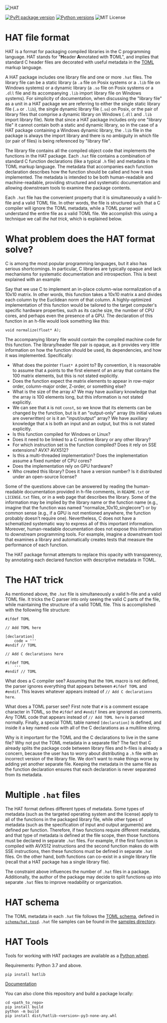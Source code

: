 ![HAT](https://upload.wikimedia.org/wikipedia/commons/8/80/Crystal_Project_wizard.png)

<a href="https://pypi.org/accera"><img src="https://badge.fury.io/py/hatlib.svg" alt="PyPI package version"/></a> <a href="https://pypi.org/hatlib"><img src="https://img.shields.io/pypi/pyversions/hatlib" alt="Python versions"/></a> ![MIT License](https://img.shields.io/pypi/l/hatlib)

# HAT file format

HAT is a format for packaging compiled libraries in the C programming language. HAT stands for "**H**eader **A**nnotated with **T**OML", and implies that standard C header files are decorated with useful metadata in the [TOML](https://toml.io/) markup language.

A HAT package includes one library file and one or more `.hat` files. The library file can be a static library (a `.a` file on Posix systems or a `.lib` file on Windows systems) or a dynamic library (a `.so` file on Posix systems or a `.dll` file and its accompanying `.lib` import library file on Windows systems). For simplicity of documentation, when discussing the "library file" as a unit in a HAT package we are referring to either the single static library file (`.a` or `.lib`), the single dynamic library file (`.so`) on Posix, or the pair of library files that comprise a dynamic library on Windows (`.dll` and `.lib` import library file). Note that since a HAT package includes only one "library file" it cannot contain both a static and dynamic library, so in the case of a HAT package containing a Windows dynamic library, the `.lib` file in the package is always the import library and there is no ambiguity in which file (or pair of files) is being referenced by "library file".

The library file contains all the compiled object code that implements the functions in the HAT package. Each `.hat` file contains a combination of standard C function declarations (like a typical `.h` file) and metadata in the TOML markup language. The metadata that accompanies each function declaration describes how the function should be called and how it was implemented. The metadata is intended to be both human-readable and machine-readable, providing structured and systematic documentation and allowing downstream tools to examine the package contents. 

Each `.hat` file has the convenient property that it is simultaneously a valid h-file and a valid TOML file. In other words, the file is structured such that a C compiler will ignore the TOML metadata, while a TOML parser will understand the entire file as a valid TOML file. We accomplish this using a technique we call *the hat trick*, which is explained below. 

# What problem does the HAT format solve? 

C is among the most popular programming languages, but it also has serious shortcomings. In particular, C libraries are typically opaque and lack mechanisms for systematic documentation and introspection. This is best explained with an example: 

Say that we use C to implement an in-place column-wise normalization of a 10x10 matrix. In other words, this function takes a 10x10 matrix `A` and divides each column by the Euclidean norm of that column. A highly-optimized implementation of this function would be tailored to the target computer's specific hardware properties, such as its cache size, the number of CPU cores, and perhaps even the presence of a GPU. The declaration of this function in an h-file would look something like this:
```
void normalize(float* A);
```
The accompanying library file would contain the compiled machine code for this function. The library/header file pair is opaque, as it provides very little information on how the function should be used, its dependencies, and how it was implemented. Specifically:

* What does the pointer `float* A` point to? By convention, it is reasonable to assume that `A` points to the first element of an array that contains the 100 matrix elements, but this is not stated explicitly.
* Does the function expect the matrix elements to appear in row-major order, column-major order, Z-order, or something else?
* What is the size of the array `A`? We may have auxiliary knowledge that the array is 100 elements long, but this information is not stated explicitly. 
* We can see that `A` is not `const`, so we know that its elements can be changed by the function, but is it an "output-only" array (its initial values are overwritten) or is it an "input/output" array? We have auxiliary knowledge that `A` is both an input and an output, but this is not stated explicitly. 
* Is this function compiled for Windows or Linux? 
* Does it need to be linked to a C runtime library or any other library?
* For which instruction set is the function compiled? Does it rely on SSE extensions? AVX? AVX512?
* Is this a multi-threaded implementation? Does the implementation assume a fixed number of CPU cores? 
* Does the implementation rely on GPU hardware?   
* Who created this library? Does it have a version number? Is it distributed under an open-source license?

Some of the questions above can be answered by reading the human-readable documentation provided in h-file comments, in `README.txt` or `LICENSE.txt` files, or in a web page that describes the library. Some of the information may be implied by the library name or the function name (e.g., imagine that the function was named "normalize_10x10_singlecore") or by common sense (e.g., if a GPU is not mentioned anywhere, the function probably doesn't require one). Nevertheless, C does not have a schematized systematic way to express all of this important information. Moreover, human-readable documentation does not expose this information to downstream programming tools. For example, imagine a downstream tool that examines a library and automatically creates tests that measure the performance of each function. 

The HAT package format attempts to replace this opacity with transparency, by annotating each declared function with descriptive metadata in TOML.

# The HAT trick

As mentioned above, the `.hat` file is simultaneously a valid h-file and a valid TOML file. It tricks the C parser into only seeing the valid C parts of the file, while maintaining the structure of a valid TOML file. This is accomplished with the following file structure:
```
#ifdef TOML

// Add TOML here

[declaration]
    code = '''
#endif // TOML

// Add C declarations here

#ifdef TOML
    '''
#endif // TOML
```

What does a C compiler see? Assuming that the `TOML` macro is not defined, the parser ignores everything that appears between `#ifdef TOML` and `#endif`. This leaves whatever appears instead of `// Add C declarations here`. 

What does a TOML parser see? First note that `#` is a comment escape character in TOML, so the `#ifdef` and `#endif` lines are ignored as comments. Any TOML code that appears instead of `// Add TOML here` is parsed normally. Finally, a special TOML table named `[declaration]` is defined, and inside it a key named `code` with all of the C declarations as a multiline string.

Why is it important for the TOML and the C declarations to live in the same file? Why not put the TOML metadata in a separate file? The fact that C already splits the package code between library files and h-files is already a concern, because the user has to worry about distributing a `.h` file with an incorrect version of the library file. We don't want to make things worse by adding yet another separate file. Keeping the metadata in the same file as the function declaration ensures that each declaration is never separated from its metadata. 

# Multiple `.hat` files

The HAT format defines different types of metadata. Some types of metadata (such as the targeted operating system and the license) apply to all of the functions in the packaged library file, while other types of metadata (such as the specification of input and output arguments) are defined per function. Therefore, if two functions require different metadata, and that type of metadata is defined at the file scope, then those functions must be declared in separate `.hat` files. For example, if the first function is compiled with AVX512 instructions and the second function makes do with SSE instructions, then these functions must be defined in separate `.hat` files. On the other hand, both functions can co-exist in a single library file (recall that a HAT package has a single library file).

The constraint above influences the number of `.hat` files in a package. Additionally, the author of the package may decide to split functions up into separate `.hat` files to improve readability or organization.

# HAT schema

The TOML metadata in each `.hat` file follows the [TOML schema](https://github.com/brunoborges/toml-schema), defined in [`schema/hat.tosd`](https://github.com/microsoft/hat/blob/main/schema/hat.tosd). `.hat` file samples can be found in the [samples directory](https://github.com/microsoft/hat/tree/main/samples).

# HAT Tools

Tools for working with HAT packages are available as a [Python wheel](https://pypi.org/project/hatlib).

Requirements: Python 3.7 and above.

```shell
pip install hatlib
```

[Documentation](https://github.com/microsoft/hat/tree/main/tools#readme)

You can also clone this repository and build a package locally:

```shell
cd <path_to_repo>
pip install build
python -m build
pip install dist/hatlib-<version>-py3-none-any.whl
```
